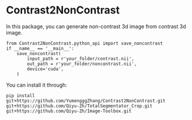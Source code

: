 
# Contrast2NonContrast

In this package, you can generate non-contrast 3d image from contrast 3d image.


```
from Contrast2NonContrast.python_api import save_noncontrast    
if __name__ == '__main__':
    save_noncontrast(
        input_path = r'your_folder/contrast.nii',
        out_path = r'your_folder/noncontrast.nii',
        device='cuda',
    )
```


You can install it through:
```
pip install git+https://github.com/YumengggZhang/Contrast2NonContrast.git git+https://github.com/Qiyu-Zh/TotalSegmentator_Crop.git git+https://github.com/Qiyu-Zh/Image-Toolbox.git

```
